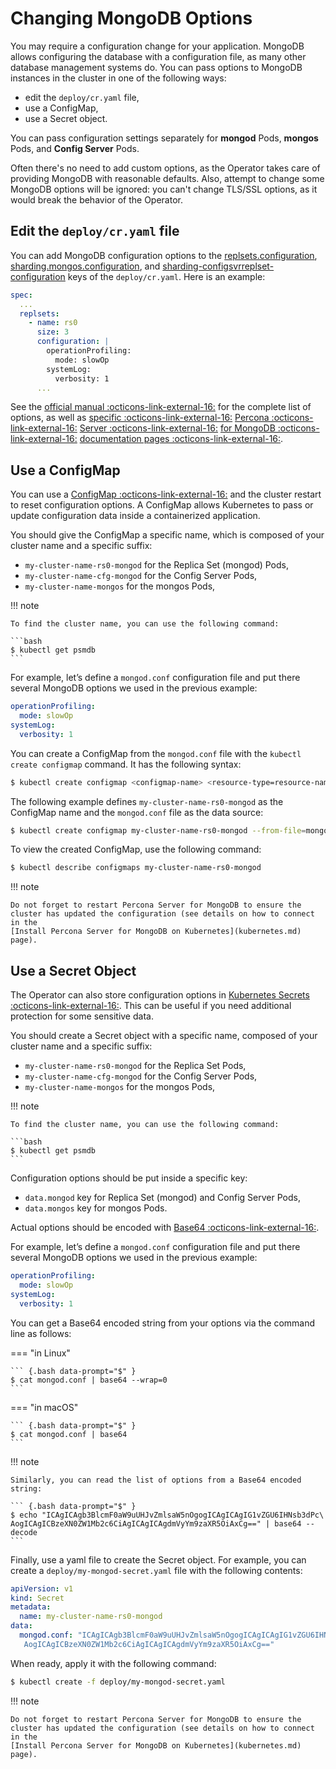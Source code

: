 # Changing MongoDB Options

You may require a configuration change for your application. MongoDB allows
configuring the database with a configuration file, as many other database
management systems do. You can pass options to MongoDB instances in the cluster
in one of the following ways:

* edit the `deploy/cr.yaml` file,
* use a ConfigMap,
* use a Secret object.

You can pass configuration settings separately for **mongod** Pods,
**mongos** Pods, and **Config Server** Pods.

Often there's no need to add custom options, as the Operator takes care of
providing MongoDB with reasonable defaults. Also, attempt to change some
MongoDB options will be ignored: you can't change TLS/SSL options, as it would
break the behavior of the Operator.

## Edit the `deploy/cr.yaml` file

You can add MongoDB configuration options to the
[replsets.configuration](operator.md#replsetsconfiguration),
[sharding.mongos.configuration](operator.md#shardingmongosconfiguration), and
[sharding-configsvrreplset-configuration](operator.md#shardingconfigsvrreplsetconfiguration)
keys of the `deploy/cr.yaml`. Here is an example:

```yaml
spec:
  ...
  replsets:
    - name: rs0
      size: 3
      configuration: |
        operationProfiling:
          mode: slowOp
        systemLog:
          verbosity: 1
      ...
```

See the [official manual  :octicons-link-external-16:](https://docs.mongodb.com/manual/reference/configuration-options/)
for the complete list of options, as well as
[specific  :octicons-link-external-16:](https://www.percona.com/doc/percona-server-for-mongodb/LATEST/rate-limit.html)
[Percona  :octicons-link-external-16:](https://www.percona.com/doc/percona-server-for-mongodb/LATEST/inmemory.html)
[Server  :octicons-link-external-16:](https://www.percona.com/doc/percona-server-for-mongodb/LATEST/data_at_rest_encryption.html)
[for MongoDB  :octicons-link-external-16:](https://www.percona.com/doc/percona-server-for-mongodb/LATEST/log-redaction.html)
[documentation pages  :octicons-link-external-16:](https://www.percona.com/doc/percona-server-for-mongodb/LATEST/audit-logging.html).

## Use a ConfigMap

You can use a [ConfigMap  :octicons-link-external-16:](https://kubernetes.io/docs/tasks/configure-pod-container/configure-pod-configmap/)
and the cluster restart to reset configuration options. A ConfigMap allows
Kubernetes to pass or update configuration data inside a containerized
application.

You should give the ConfigMap a specific name, which is composed of your cluster
name and a specific suffix:

* `my-cluster-name-rs0-mongod` for the Replica Set (mongod) Pods,
* `my-cluster-name-cfg-mongod` for the Config Server Pods,
* `my-cluster-name-mongos` for the mongos Pods,

!!! note

    To find the cluster name, you can use the following command:

    ```bash
    $ kubectl get psmdb
    ```

For example, let’s define a `mongod.conf` configuration file and put there
several MongoDB options we used in the previous example:

```yaml
operationProfiling:
  mode: slowOp
systemLog:
  verbosity: 1
```

You can create a ConfigMap from the `mongod.conf` file with the
`kubectl create configmap` command. It has the following syntax:

``` {.bash data-prompt="$" }
$ kubectl create configmap <configmap-name> <resource-type=resource-name>
```

The following example defines `my-cluster-name-rs0-mongod` as the ConfigMap name
and the `mongod.conf` file as the data source:

``` {.bash data-prompt="$" }
$ kubectl create configmap my-cluster-name-rs0-mongod --from-file=mongod.conf=mongod.conf
```

To view the created ConfigMap, use the following command:

``` {.bash data-prompt="$" }
$ kubectl describe configmaps my-cluster-name-rs0-mongod
```

!!! note

    Do not forget to restart Percona Server for MongoDB to ensure the
    cluster has updated the configuration (see details on how to connect in the
    [Install Percona Server for MongoDB on Kubernetes](kubernetes.md)
    page).

## Use a Secret Object

The Operator can also store configuration options in [Kubernetes Secrets  :octicons-link-external-16:](https://kubernetes.io/docs/concepts/configuration/secret/).
This can be useful if you need additional protection for some sensitive data.

You should create a Secret object with a specific name, composed of your cluster
name and a specific suffix:

* `my-cluster-name-rs0-mongod` for the Replica Set Pods,
* `my-cluster-name-cfg-mongod` for the Config Server Pods,
* `my-cluster-name-mongos` for the mongos Pods,

!!! note

    To find the cluster name, you can use the following command:

    ```bash
    $ kubectl get psmdb
    ```

Configuration options should be put inside a specific key:

* `data.mongod` key for Replica Set (mongod) and Config Server Pods,
* `data.mongos` key for mongos Pods.

Actual options should be encoded with [Base64  :octicons-link-external-16:](https://en.wikipedia.org/wiki/Base64).

For example, let’s define a `mongod.conf` configuration file and put there
several MongoDB options we used in the previous example:

```yaml
operationProfiling:
  mode: slowOp
systemLog:
  verbosity: 1
```

You can get a Base64 encoded string from your options via the command line as
follows:

=== "in Linux"

    ``` {.bash data-prompt="$" }
    $ cat mongod.conf | base64 --wrap=0
    ```

=== "in macOS"

    ``` {.bash data-prompt="$" }
    $ cat mongod.conf | base64
    ```

!!! note

    Similarly, you can read the list of options from a Base64 encoded
    string:

    ``` {.bash data-prompt="$" }
    $ echo "ICAgICAgb3BlcmF0aW9uUHJvZmlsaW5nOgogICAgICAgIG1vZGU6IHNsb3dPc\
    AogICAgICBzeXN0ZW1Mb2c6CiAgICAgICAgdmVyYm9zaXR5OiAxCg==" | base64 --decode
    ```

Finally, use a yaml file to create the Secret object. For example, you can
create a `deploy/my-mongod-secret.yaml` file with the following contents:

```yaml
apiVersion: v1
kind: Secret
metadata:
  name: my-cluster-name-rs0-mongod
data:
  mongod.conf: "ICAgICAgb3BlcmF0aW9uUHJvZmlsaW5nOgogICAgICAgIG1vZGU6IHNsb3dPc\
   AogICAgICBzeXN0ZW1Mb2c6CiAgICAgICAgdmVyYm9zaXR5OiAxCg=="
```

When ready, apply it with the following command:

``` {.bash data-prompt="$" }
$ kubectl create -f deploy/my-mongod-secret.yaml
```

!!! note

    Do not forget to restart Percona Server for MongoDB to ensure the
    cluster has updated the configuration (see details on how to connect in the
    [Install Percona Server for MongoDB on Kubernetes](kubernetes.md)
    page).
